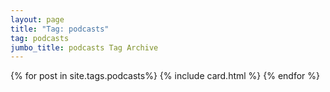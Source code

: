 ```yaml
---
layout: page
title: "Tag: podcasts"
tag: podcasts
jumbo_title: podcasts Tag Archive
---
```

<div class="row">
{% for post in site.tags.podcasts%}
{% include card.html %}
{% endfor %}
</div>